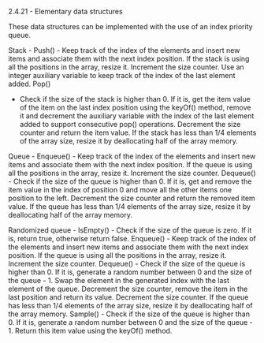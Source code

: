 2.4.21 - Elementary data structures

These data structures can be implemented with the use of an index priority
queue.

Stack - Push() - Keep track of the index of the elements and insert new items
and associate them with the next index position. If the stack is using all the
positions in the array, resize it. Increment the size counter. Use an integer
auxiliary variable to keep track of the index of the last element added. Pop()
- Check if the size of the stack is higher than 0. If it is, get the item value
of the item on the last index position using the keyOf() method, remove it and
decrement the auxiliary variable with the index of the last element added to
support consecutive pop() operations. Decrement the size counter and return the
item value. If the stack has less than 1/4 elements of the array size, resize
it by deallocating half of the array memory.

Queue - Enqueue() - Keep track of the index of the elements and insert new
items and associate them with the next index position. If the queue is using
all the positions in the array, resize it. Increment the size counter.
Dequeue() - Check if the size of the queue is higher than 0. If it is, get and
remove the item value in the index of position 0 and move all the other items
one position to the left. Decrement the size counter and return the removed
item value. If the queue has less than 1/4 elements of the array size, resize
it by deallocating half of the array memory.

Randomized queue - IsEmpty() - Check if the size of the queue is zero. If it
is, return true, otherwise return false. Enqueue() - Keep track of the index of
the elements and insert new items and associate them with the next index
position. If the queue is using all the positions in the array, resize it.
Increment the size counter. Dequeue() - Check if the size of the queue is
higher than 0. If it is, generate a random number between 0 and the size of the
queue - 1. Swap the element in the generated index with the last element of the
queue. Decrement the size counter, remove the item in the last position and
return its value. Decrement the size counter. If the queue has less than 1/4
elements of the array size, resize it by deallocating half of the array memory.
Sample() - Check if the size of the queue is higher than 0. If it is, generate
a random number between 0 and the size of the queue - 1. Return this item value
using the keyOf() method.

